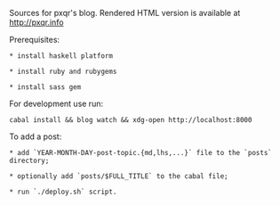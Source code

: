 Sources for pxqr's blog. Rendered HTML version is available at
http://pxqr.info

Prerequisites:

    * install haskell platform

    * install ruby and rubygems

    * install sass gem

For development use run:

    cabal install && blog watch && xdg-open http://localhost:8000

To add a post:

    * add `YEAR-MONTH-DAY-post-topic.{md,lhs,...}` file to the `posts` directory;

    * optionally add `posts/$FULL_TITLE` to the cabal file;

    * run `./deploy.sh` script.
